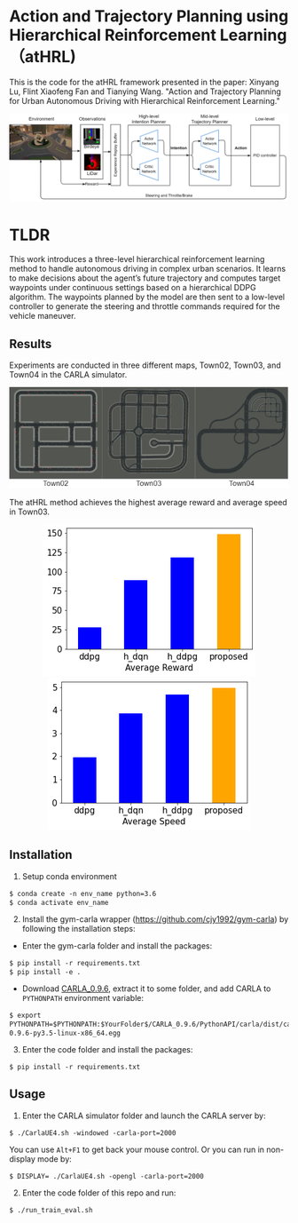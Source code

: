 # Action and Trajectory Planning using Hierarchical Reinforcement Learning （atHRL)

This is the code for the atHRL framework presented in the paper:
Xinyang Lu, Flint Xiaofeng Fan and Tianying Wang. "Action and Trajectory Planning for Urban Autonomous Driving with
Hierarchical Reinforcement Learning."

![Alt text](https://github.com/lululu008/atHRL/blob/main/imgs/workflow.png)

# TLDR

This work introduces a three-level hierarchical reinforcement learning method to handle autonomous driving in complex urban scenarios. It learns to make decisions about the agent’s future trajectory and computes target waypoints under continuous settings based on a hierarchical DDPG algorithm. The waypoints planned by the model are then sent to a low-level controller to generate the steering and throttle commands required for the vehicle maneuver.

## Results

Experiments are conducted in three different maps, Town02, Town03, and Town04 in the CARLA simulator.
<p align="center">
  <img src=https://github.com/lululu008/atHRL/blob/main/imgs/maps.png>
</p>

The atHRL method achieves the highest average reward and average speed in Town03.

<p align="center">
  <img src="https://github.com/lululu008/atHRL/blob/main/imgs/reward.png"/>
  <img src="https://github.com/lululu008/atHRL/blob/main/imgs/speed.png"/> 
</p>


## Installation
1. Setup conda environment
```
$ conda create -n env_name python=3.6
$ conda activate env_name
```

2. Install the gym-carla wrapper (https://github.com/cjy1992/gym-carla) by following the installation steps:

  - Enter the gym-carla folder and install the packages:
  ```
  $ pip install -r requirements.txt
  $ pip install -e .
  ```

  - Download [CARLA_0.9.6](https://github.com/carla-simulator/carla/releases/tag/0.9.6), extract it to some folder, and add CARLA to ```PYTHONPATH``` environment variable:
  ```
  $ export PYTHONPATH=$PYTHONPATH:$YourFolder$/CARLA_0.9.6/PythonAPI/carla/dist/carla-0.9.6-py3.5-linux-x86_64.egg
  ```

3. Enter the code folder and install the packages:
```
$ pip install -r requirements.txt
```

## Usage
1. Enter the CARLA simulator folder and launch the CARLA server by:
```
$ ./CarlaUE4.sh -windowed -carla-port=2000
```
You can use ```Alt+F1``` to get back your mouse control.
Or you can run in non-display mode by:
```
$ DISPLAY= ./CarlaUE4.sh -opengl -carla-port=2000
```

2. Enter the code folder of this repo and run:
```
$ ./run_train_eval.sh
```
